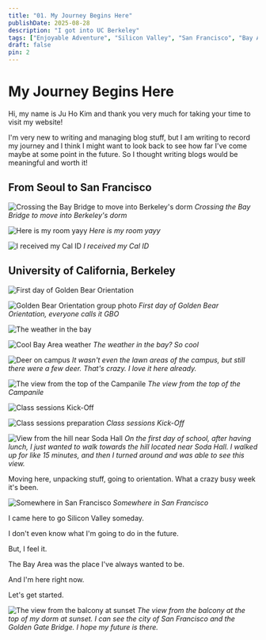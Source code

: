 ```yaml
---
title: "01. My Journey Begins Here"
publishDate: 2025-08-28
description: "I got into UC Berkeley"
tags: ["Enjoyable Adventure", "Silicon Valley", "San Francisco", "Bay Area", "Berkeley"]
draft: false
pin: 2
---
```


# My Journey Begins Here

Hi, my name is Ju Ho Kim and thank you very much for taking your time to visit my website!

I'm very new to writing and managing blog stuff, but I am writing to record my journey and I think I might want to look back to see how far I've come maybe at some point in the future. So I thought writing blogs would be meaningful and worth it!

## From Seoul to San Francisco

![Crossing the Bay Bridge to move into Berkeley's dorm](_images/01-my-journey-begins-here/1.JPG)
*Crossing the Bay Bridge to move into Berkeley's dorm*

![Here is my room yayy](_images/01-my-journey-begins-here/2.jpg)
*Here is my room yayy*

![I received my Cal ID](_images/01-my-journey-begins-here/3.jpg)
*I received my Cal ID*

## University of California, Berkeley

![First day of Golden Bear Orientation](_images/01-my-journey-begins-here/4.jpg)

![Golden Bear Orientation group photo](_images/01-my-journey-begins-here/5.jpg)
*First day of Golden Bear Orientation, everyone calls it GBO*

![The weather in the bay](_images/01-my-journey-begins-here/6.JPG)

![Cool Bay Area weather](_images/01-my-journey-begins-here/7.jpg)
*The weather in the bay? So cool*

![Deer on campus](_images/01-my-journey-begins-here/8.jpg)
*It wasn't even the lawn areas of the campus, but still there were a few deer. That's crazy. I love it here already.*

![The view from the top of the Campanile](_images/01-my-journey-begins-here/9.JPG)
*The view from the top of the Campanile*

![Class sessions Kick-Off](_images/01-my-journey-begins-here/10.jpg)

![Class sessions preparation](_images/01-my-journey-begins-here/11.jpg)
*Class sessions Kick-Off*

![View from the hill near Soda Hall](_images/01-my-journey-begins-here/12.jpg)
*On the first day of school, after having lunch, I just wanted to walk towards the hill located near Soda Hall. I walked up for like 15 minutes, and then I turned around and was able to see this view.*

Moving here, unpacking stuff, going to orientation. What a crazy busy week it's been.

![Somewhere in San Francisco](_images/01-my-journey-begins-here/13.jpg)
*Somewhere in San Francisco*

I came here to go Silicon Valley someday.

I don't even know what I'm going to do in the future.

But, I feel it. 

The Bay Area was the place I've always wanted to be.

And I'm here right now.

Let's get started.

![The view from the balcony at sunset](_images/01-my-journey-begins-here/14.jpg)
*The view from the balcony at the top of my dorm at sunset. I can see the city of San Francisco and the Golden Gate Bridge. I hope my future is there.*
